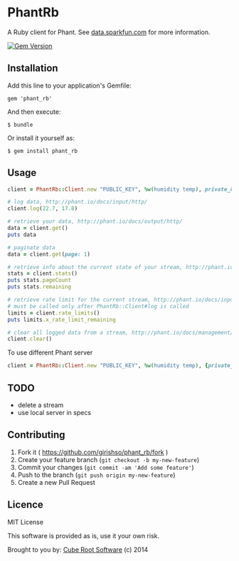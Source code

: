 # PhantRb

A Ruby client for Phant. See [data.sparkfun.com](https://data.sparkfun.com/) for more information.

[![Gem Version](https://badge.fury.io/rb/phant_rb.png)](http://badge.fury.io/rb/phant_rb)

## Installation

Add this line to your application's Gemfile:

    gem 'phant_rb'

And then execute:

    $ bundle

Or install it yourself as:

    $ gem install phant_rb

## Usage

```ruby
client = PhantRb::Client.new "PUBLIC_KEY", %w(humidity temp), private_key: 'PRIVATE_KEY'

# log data, http://phant.io/docs/input/http/
client.log(22.7, 17.8)

# retrieve your data, http://phant.io/docs/output/http/
data = client.get()
puts data

# paginate data
data = client.get(page: 1)

# retrieve info about the current state of your stream, http://phant.io/docs/output/stats/
stats = client.stats()
puts stats.pageCount
puts stats.remaining

# retrieve rate limit for the current stream, http://phant.io/docs/input/limit/
# must be called only after PhantRb::Client#log is called
limits = client.rate_limits()
puts limits.x_rate_limit_remaining

# clear all logged data from a stream, http://phant.io/docs/management/clear/
client.clear()

```

To use different Phant server

```ruby
client = PhantRb::Client.new "PUBLIC_KEY", %w(humidity temp), {private_key: 'PRIVATE_KEY', base_url: 'http://127.0.0.1/'}
```

## TODO
* delete a stream
* use local server in specs

## Contributing

1. Fork it ( https://github.com/girishso/phant_rb/fork )
2. Create your feature branch (`git checkout -b my-new-feature`)
3. Commit your changes (`git commit -am 'Add some feature'`)
4. Push to the branch (`git push origin my-new-feature`)
5. Create a new Pull Request

## Licence

MIT License

This software is provided as is, use it your own risk.

Brought to you by: [Cube Root Software](http://www.cuberoot.in) (c) 2014

